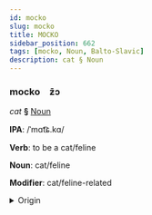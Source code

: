 ```yaml
---
id: mocko
slug: mocko
title: MOCKO
sidebar_position: 662
tags: [mocko, Noun, Balto-Slavic]
description: cat § Noun
---
```


### mocko&emsp;<span kind="abugida">ƶ̄ɔ</span>

*cat* **§** [Noun](../../tags/Noun)

**IPA**: /ˈmɑt͡ɕ.kɑ/

**Verb**: to be a cat/feline

**Noun**: cat/feline

**Modifier**: cat/feline-related

<details>
    <summary>Origin</summary>
    Serbo-Croatian mačka /mât͡ʃka/<br/>
    <em>Balto-Slavic Language Family</em>
</details>